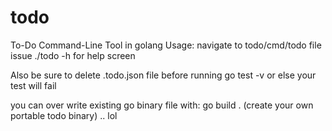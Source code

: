 # todo
To-Do Command-Line Tool in golang
Usage: navigate to todo/cmd/todo file
issue ./todo -h  for help screen 

Also be sure to delete .todo.json file before running
go test -v 
or else your test will fail

you can over write existing go binary file with:
go build . (create your own portable todo binary) .. lol
